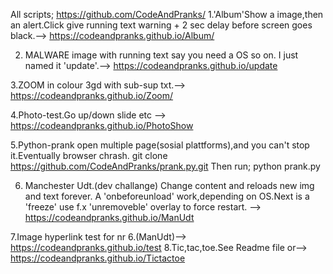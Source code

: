 All scripts; https://github.com/CodeAndPranks/
1.'Album'Show a image,then an alert.Click give running text warning + 2 sec delay before screen goes black.--> https://codeandpranks.github.io/Album/ 

2. MALWARE image with running text say you need a OS so on.
I just named it 'update'.--> https://codeandpranks.github.io/update

3.ZOOM in colour 3gd with sub-sup txt.--> https://codeandpranks.github.io/Zoom/

4.Photo-test.Go up/down slide etc --> https://codeandpranks.github.io/PhotoShow

5.Python-prank open multiple page(sosial plattforms),and you can't stop it.Eventually browser chrash.
git clone  https://github.com/CodeAndPranks/prank.py.git
Then run; python prank.py

6. Manchester Udt.(dev challange)
Change content and reloads new img and text forever.
A 'onbeforeunload' work,depending on OS.Next is a 'freeze' use f.x 'unremoveble' overlay to force restart. --> https://codeandpranks.github.io/ManUdt

7.Image hyperlink test for nr 6.(ManUdt)--> https://codeandpranks.github.io/test
8.Tic,tac,toe.See Readme file or--> https://codeandpranks.github.io/Tictactoe
